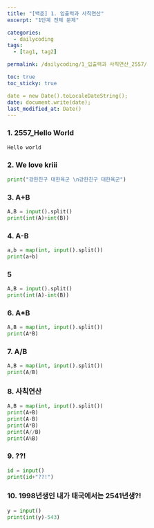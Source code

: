 ```yaml
---
title: "[백준] 1. 입출력과 사칙연산"
excerpt: "1단계 전체 문제"

categories:
  - dailycoding
tags:
  - [tag1, tag2]

permalink: /dailycoding/1_입출력과 사칙연산_2557/

toc: true
toc_sticky: true

date = new Date().toLocaleDateString();
date: document.write(date);
last_modified_at: Date()
---
```


### 1. 2557_Hello World

```python
Hello world
```

### 2. We love kriii

```python
print("강한친구 대한육군 \n강한친구 대한육군")
```
### 3. A+B

```python
A,B = input().split()
print(int(A)+int(B))
```
### 4. A-B

```python
a,b = map(int, input().split())
print(a+b)
```
### 5

```python
A,B = input().split()
print(int(A)-int(B))
```
### 6. A*B

```python
A,B = map(int, input().split())
print(A*B)
```
### 7. A/B

```python
A,B = map(int, input().split())
print(A/B)
```
### 8. 사칙연산

```python
A,B = map(int, input().split())
print(A+B)
print(A-B)
print(A*B)
print(A//B)
print(A%B)
```
### 9. ??!

```python
id = input()
print(id+"??!")
```
### 10. 1998년생인 내가 태국에서는 2541년생?!

```python
y = input()
print(int(y)-543)
```

